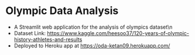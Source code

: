# Olympic Data Analysis

* A Streamlit web application for the analysis of olympics dataset\n
* Dataset Link: https://www.kaggle.com/heesoo37/120-years-of-olympic-history-athletes-and-results
* Deployed to Heroku app at https://oda-ketan09.herokuapp.com/

